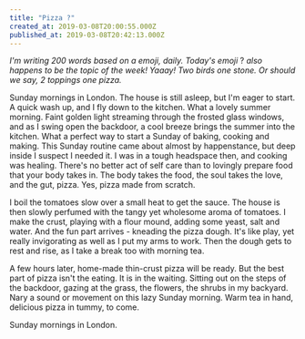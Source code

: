 ```yaml
---
title: "Pizza ?"
created_at: 2019-03-08T20:00:55.000Z
published_at: 2019-03-08T20:42:13.000Z
---
```

_I'm writing 200 words based on a emoji, daily. Today's emoji_ ? _also happens to be the topic of the week! Yaaay! Two birds one stone. Or should we say, 2 toppings one pizza._

  

Sunday mornings in London. The house is still asleep, but I'm eager to start. A quick wash up, and I fly down to the kitchen. What a lovely summer morning. Faint golden light streaming through the frosted glass windows, and as I swing open the backdoor, a cool breeze brings the summer into the kitchen. What a perfect way to start a Sunday of baking, cooking and making. This Sunday routine came about almost by happenstance, but deep inside I suspect I needed it. I was in a tough headspace then, and cooking was healing. There's no better act of self care than to lovingly prepare food that your body takes in. The body takes the food, the soul takes the love, and the gut, pizza. Yes, pizza made from scratch.

  

I boil the tomatoes slow over a small heat to get the sauce. The house is then slowly perfumed with the tangy yet wholesome aroma of tomatoes. I make the crust, playing with a flour mound, adding some yeast, salt and water. And the fun part arrives - kneading the pizza dough. It's like play, yet really invigorating as well as I put my arms to work. Then the dough gets to rest and rise, as I take a break too with morning tea. 

  

A few hours later, home-made thin-crust pizza will be ready. But the best part of pizza isn't the eating. It is in the waiting. Sitting out on the steps of the backdoor, gazing at the grass, the flowers, the shrubs in my backyard. Nary a sound or movement on this lazy Sunday morning. Warm tea in hand, delicious pizza in tummy, to come. 

  

Sunday mornings in London.
